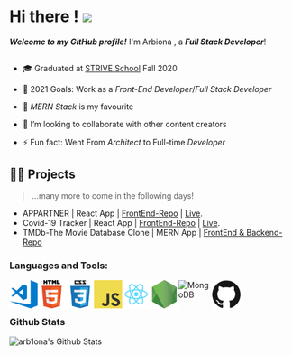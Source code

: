 # Hi there ! <img src="https://raw.githubusercontent.com/MartinHeinz/MartinHeinz/master/wave.gif" width="40px">
***Welcome to my GitHub profile!***
 I'm Arbiona ,  a _**Full Stack Developer**_! 
 ##


- :mortar_board: Graduated at  [STRIVE School](https://strive.school/) Fall 2020

- 🥅 2021 Goals: Work as a _Front-End Developer_/_Full Stack Developer_

- 💚 _MERN Stack_ is my favourite

- 👯 I’m looking to collaborate with other content creators

- ⚡ Fun fact: Went From _Architect_ to Full-time _Developer_

 ##
 
 ## :woman_technologist: Projects

> ...many more to come in the following days!

- APPARTNER | React App | [FrontEnd-Repo](https://github.com/arb1ona/Appartner) | [Live](https://appartner.herokuapp.com/).
- Covid-19 Tracker | React App | [FrontEnd-Repo](https://github.com/arb1ona/COVID-19-TRACKER) | [Live](https://covid-19-tracker-b4127.web.app/).
- TMDb-The Movie Database Clone | MERN App | [FrontEnd & Backend-Repo](https://github.com/arb1ona/TMDb-clone-MERN) 
  

### Languages and Tools:

  

<img align="left" alt="Visual Studio Code" width="50px" src="https://raw.githubusercontent.com/github/explore/80688e429a7d4ef2fca1e82350fe8e3517d3494d/topics/visual-studio-code/visual-studio-code.png" />

<img align="left" alt="HTML5" width="50px" src="https://raw.githubusercontent.com/github/explore/80688e429a7d4ef2fca1e82350fe8e3517d3494d/topics/html/html.png" />

<img align="left" alt="CSS3" width="50px" src="https://raw.githubusercontent.com/github/explore/80688e429a7d4ef2fca1e82350fe8e3517d3494d/topics/css/css.png" />

<img align="left" alt="JavaScript" width="50px" src="https://raw.githubusercontent.com/github/explore/80688e429a7d4ef2fca1e82350fe8e3517d3494d/topics/javascript/javascript.png" />

<img align="left" alt="React" width="50px" src="https://raw.githubusercontent.com/github/explore/80688e429a7d4ef2fca1e82350fe8e3517d3494d/topics/react/react.png" />

<img align="left" alt="Node.js" width="50px" src="https://raw.githubusercontent.com/github/explore/80688e429a7d4ef2fca1e82350fe8e3517d3494d/topics/nodejs/nodejs.png" />

<img align="left" alt="MongoDB" width="60px" src="https://banner2.cleanpng.com/20180702/bgt/kisspng-mongodb-database-nosql-postgresql-mongo-5b39f9e3445fa6.5652746415305261792801.jpg" />

<img align="left" alt="GitHub" width="50px" src="https://raw.githubusercontent.com/github/explore/78df643247d429f6cc873026c0622819ad797942/topics/github/github.png" />


<br />
<br />  

##


###  Github Stats


<img  align="left"  alt="arb1ona's Github Stats"  src="https://github-readme-stats.codestackr.vercel.app/api?username=arb1ona&show_icons=true&hide_border=true" />  
